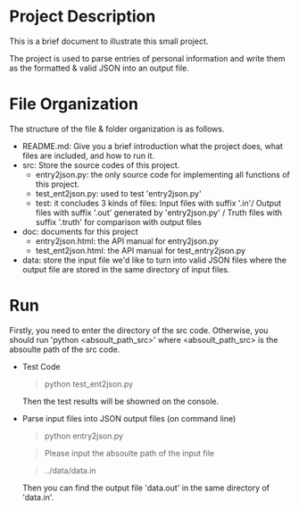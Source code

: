# Project Description

This is a brief document to illustrate this small project. 

The project is used to parse entries of personal information and write them as the formatted & valid JSON into an output file.

# File Organization

The structure of the file & folder organization is as follows.

+ README.md: Give you a brief introduction what the project does, what files are included, and how to run it.
+ src: Store the source codes of this project.
  + entry2json.py: the only source code for implementing all functions of this project.
  + test_ent2json.py: used to test 'entry2json.py'
  + test: it concludes 3 kinds of files: Input files with suffix '.in'/ Output files with suffix '.out' generated by 'entry2json.py' / Truth files with suffix '.truth' for comparison with output files
+ doc: documents for this project
  + entry2json.html: the API manual for entry2json.py
  + test_ent2json.html:  the API manual for test_entry2json.py
+ data: store the input file we'd like to turn into valid JSON files where the output file are stored in the same directory of input files.

# Run
Firstly, you need to enter the directory of the src code. Otherwise, you should run 'python <absoult_path_src>' where <absoult_path_src> is the absoulte path of the src code.
+ Test Code
  > python test_ent2json.py

  Then the test results will be showned on the console.

+ Parse input files into JSON output files (on command line)
  > python entry2json.py

  > Please input the absoulte path of the input file
  
  > ../data/data.in

  Then you can find the output file 'data.out' in the same directory of 'data.in'.
